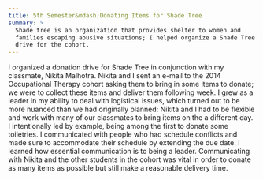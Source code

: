 ```yaml
---
title: 5th Semester&mdash;Donating Items for Shade Tree
summary: >
  Shade tree is an organization that provides shelter to women and
  families escaping abusive situations; I helped organize a Shade Tree donation
  drive for the cohort.
---
```

I organized a donation drive for Shade Tree in conjunction with my classmate,
Nikita Malhotra. Nikita and I sent an e-mail to the 2014 Occupational Therapy
cohort asking them to bring in some items to donate; we were to collect these
items and deliver them following week. I grew as a leader in my ability to deal
with logistical issues, which turned out to be more nuanced than we had
originally planned: Nikita and I had to be flexible and work with many of our
classmates to bring items on the a different day. I intentionally led by
example, being among the first to donate some toiletries. I communicated with
people who had schedule conflicts and made sure to accommodate their schedule by
extending the due date. I learned how essential communication is to being a
leader. Communicating with Nikita and the other students in the cohort was vital
in order to donate as many items as possible but still make a reasonable
delivery time.


